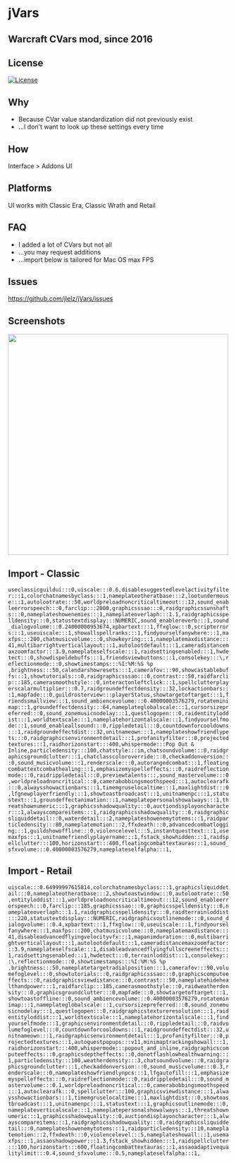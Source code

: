 # jVars
## Warcraft CVars mod, since 2016

## License
[![License](https://img.shields.io/badge/license-GPL-blue)](LICENSE)

## Why
- Because CVar value standardization did not previously exist
- ...I don't want to look up these settings every time 

## How
Interface > Addons UI

## Platforms
UI works with Classic Era, Classic Wrath and Retail

## FAQ
- I added a lot of CVars but not all
- ...you may request additions
- ...import below is tailored for Mac OS max FPS

## Issues
https://github.com/jlelz/jVars/issues

## Screenshots
<p float="left">
  <img src="https://i.imgur.com/B3PMwON.jpeg" width="500" /> 
</p>

## Import - Classic
`useclassicguildui:::0,uiscale:::0.6,disablesuggestedlevelactivityfilter:::1,colorchatnamesbyclass:::1,nameplateotheratbase:::2,lootundermouse:::1,autolootrate:::50,worldpreloadnoncriticaltimeout:::12,sound_enableerrorspeech:::0,farclip:::2000,graphicsssao:::0,raidgraphicssunshafts:::0,nameplateshowenemies:::1,nameplateoverlaph:::1.1,raidgraphicsspelldensity:::0,statustextdisplay:::NUMERIC,sound_enablereverb:::1,sound_dialogvolume:::0.24000000953674,xpbartext:::1,ffxglow:::0,scripterrors:::1,useuiscale:::1,showallspellranks:::1,findyourselfanywhere:::1,maxfps:::200,chatmusicvolume:::0,showkeyring:::1,nameplatemaxdistance:::41,multibarrightverticallayout:::1,autolootdefault:::1,cameradistancemaxzoomfactor:::3.9,nameplateselfscale:::1,raidsettingsenabled:::1,hwdetect:::0,showdispeldebuffs:::1,friendsviewbuttons:::1,consolekey:::\,reflectionmode:::0,showtimestamps:::%I:%M:%S %p ,brightness:::50,calendarshowresets:::1,camerafov:::90,showcastablebuffs:::1,showtutorials:::0,raidgraphicsssao:::0,contrast:::50,raidfarclip:::185,camerasmoothstyle:::0,interactonleftclick:::1,spellclutterplayerscalarmultiplier:::0.7,raidgroundeffectdensity:::32,lockactionbars:::1,mapfade:::0,guildrosterview:::playerStatus,showtargetoftarget:::1,friendssmallview:::1,sound_ambiencevolume:::0.40000003576279,rotateminimap:::1,groundeffectdensity:::64,nameplateglobalscale:::1,cursorsizepreferred:::0,sound_zonemusicnodelay:::1,questlogopen:::0,raidentityloddist:::1,worldtextscale:::1,nameplatehorizontalscale:::1,findyourselfmode:::1,sound_enableallsound:::0,rippledetail:::0,countdownforcooldowns:::1,raidgroundeffectdist:::32,unitnameown:::1,nameplateshowfriendlypets:::0,raidgraphicsenvironmentdetail:::1,profanityfilter:::0,projectedtextures:::1,raidhorizonstart:::400,whispermode:::Pop Out & Inline,particledensity:::100,chatstyle:::im,chatsoundvolume:::0,raidgraphicsgroundclutter:::1,chatclasscoloroverride:::0,checkaddonversion:::0,sound_musicvolume:::1,renderscale:::0,autorangedcombat:::1,floatingcombattextcombathealing:::1,emphasizemyspelleffects:::0,raidreflectionmode:::0,raidrippledetail:::0,previewtalents:::,sound_mastervolume:::0,worldpreloadnoncritical:::0,camerabobbingsmoothspeed:::1,autoclearafk:::0,alwaysshowactionbars:::1,timemgruselocaltime:::1,maxlightdist:::0,lfgnewplayerfriendly:::1,showtoastbroadcast:::1,unitnamenpc:::1,statustext:::1,groundeffectanimation:::1,nameplatepersonalshowalways:::1,threatshownumeric:::1,graphicsshadowquality:::0,auctiondisplayoncharacter:::1,alwayscompareitems:::1,raidgraphicsshadowquality:::0,raidgraphicsliquiddetail:::0,waterdetail:::2,nameplateshowenemytotems:::1,raidparticledensity:::80,nameplatemotion:::2,ffxdeath:::0,advancedcombatlogging:::1,guildshowoffline:::0,violencelevel:::5,instantquesttext:::1,usemaxfps:::1,unitnamefriendlyplayername:::1,fstack_showhidden:::1,raidspellclutter:::100,horizonstart:::400,floatingcombattextauras:::1,sound_sfxvolume:::0.40000003576279,nameplateselfalpha:::1,`

## Import - Retail
`uiscale:::0.64999997615814,colorchatnamesbyclass:::1,graphicsliquiddetail:::0,nameplateotheratbase:::2,showtoastwindow:::0,autolootrate:::50,entityloddist:::1,worldpreloadnoncriticaltimeout:::12,sound_enableerrorspeech:::0,farclip:::185,graphicsssao:::0,graphicsspelldensity:::0,nameplateoverlaph:::1.1,raidgraphicsspelldensity:::0,raidterrainloddist:::220,statustextdisplay:::NUMERIC,raidgraphicsoutlinemode:::0,sound_dialogvolume:::0.4,xpbartext:::1,ffxglow:::0,useuiscale:::1,findyourselfanywhere:::1,maxfps:::200,chatmusicvolume:::0,nameplatemaxdistance:::41,disableadvancedflyingvelocityvfx:::1,mapanimduration:::0,multibarrightverticallayout:::1,autolootdefault:::1,cameradistancemaxzoomfactor:::3.9,nameplateselfscale:::1,disableadvancedflyingfullscreeneffects:::1,raidsettingsenabled:::1,hwdetect:::0,terrainloddist:::1,consolekey:::\,reflectionmode:::0,showtimestamps:::%I:%M:%S %p ,brightness:::50,nameplatetargetradialposition:::1,camerafov:::90,volumefoglevel:::0,showtutorials:::0,raidgraphicsssao:::0,graphicscomputeeffects:::0,raidgraphicsviewdistance:::0,contrast:::50,nameplatehidehealthandpower:::1,raidfarclip:::185,camerasmoothstyle:::0,raidweatherdensity:::0,graphicsgroundclutter:::0,mapfade:::0,showtargetoftarget:::1,showtoastoffline:::0,sound_ambiencevolume:::0.40000003576279,rotateminimap:::1,nameplateglobalscale:::1,cursorsizepreferred:::0,sound_zonemusicnodelay:::1,questlogopen:::0,raidgraphicstextureresolution:::1,raidentityloddist:::1,worldtextscale:::1,nameplatehorizontalscale:::1,findyourselfmode:::1,graphicsenvironmentdetail:::0,rippledetail:::0,raidvolumefoglevel:::0,countdownforcooldowns:::1,raidgroundeffectdist:::32,unitnameown:::1,raidgraphicsenvironmentdetail:::1,profanityfilter:::0,projectedtextures:::1,autoquestpopups:::v11,minimaptrackingshowall:::1,raidhorizonstart:::400,whispermode:::popout_and_inline,raidgraphicscomputeeffects:::0,graphicsdeptheffects:::0,donotflashlowhealthwarning:::1,particledensity:::100,weatherdensity:::3,chatsoundvolume:::0,raidgraphicsgroundclutter:::1,checkaddonversion:::0,sound_musicvolume:::0.3,renderscale:::0,nameplateshowfriendlynpcs:::1,lfgautofill:::1,emphasizemyspelleffects:::0,raidreflectionmode:::0,raidrippledetail:::0,sound_mastervolume:::0.1,worldpreloadnoncritical:::0,camerabobbingsmoothspeed:::1,autoclearafk:::0,spellclutter:::100,graphicsviewdistance:::1,alwaysshowactionbars:::1,timemgruselocaltime:::1,maxlightdist:::0,showtoastbroadcast:::1,unitnamenpc:::1,statustext:::1,graphicsoutlinemode:::0,nameplateverticalscale:::1,nameplatepersonalshowalways:::1,threatshownumeric:::1,graphicsshadowquality:::0,auctiondisplayoncharacter:::1,alwayscompareitems:::1,raidgraphicsshadowquality:::0,raidgraphicsliquiddetail:::0,nameplateshowenemytotems:::1,raidparticledensity:::10,nameplatemotion:::2,ffxdeath:::0,violencelevel:::5,nameplateshowall:::1,usemaxfps:::1,assaoshadowpower:::1.3,fstack_showhidden:::1,raidspellclutter:::100,horizonstart:::600,floatingcombattextauras:::1,assaoadaptivequalitylimit:::0.4,sound_sfxvolume:::0.5,nameplateselfalpha:::1,`